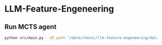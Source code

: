 # LLM-Feature-Engeneering

## Run MCTS agent
```bash
python src/main.py --df_path "/data/chenxi/llm-feature-engeneering/dataset/processed.cleveland.csv" --column_path "/data/chenxi/llm-feature-engeneering/src/model/responses/heart disease/analysisdnew.csv" --target 'num' --data_name "heart_disease"  --api_key ""
```